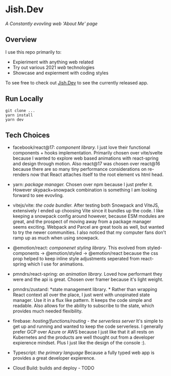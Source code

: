 # Jish.Dev

*A Constantly evovling web 'About Me' page*

## Overview

I use this repo primarily to:
 * Expieriment with anything web related
 * Try out various 2021 *web* technologies 
 * Showcase and expierment with coding styles

To see free to check out [Jish.Dev](https:/jish.dev) to see the currently released app.

## Run Locally
```
git clone ...
yarn install
yarn dev
```

## Tech Choices
* facebook/react@17: *component library.*
  I just love their functional components + hooks implementation. Primarily chosen over vite/svelte because I wanted to explore web based animations with react-spring and design through motion. Also react@17 was chosen over react@16 because there are so many tiny performance considerations on re-renders now that React attaches itself to the root element vs html head.

* yarn: *package manager.*
  Chosen over npm because I just prefer it. However skypack+snowpack combination is something I am looking forward to see evovling.

* vitejs/vite: *the code bundler.*
  After testing both Snowpack and ViteJS, extensively I ended up choosing Vite since it bundles up the code. I like keeping a snowpack config around however, because ESM modules are great, and the prospect of moving away from a package manager seems exciting. Webpack and Parcel are great tools as well, but wanted to try the newer communities. I also noticed that my computer fans don't ramp up as much when using snowpack. 

* @emotion/react: *componenet styling library.*
  This evolved from styled-components -> @emotion/styled -> @emotion/react because the css prop helped to keep inline style adjustments seperated from react-spring which I use for animations.

* pmndrs/react-spring: *an animation library.*
  Loved how performant they were and the api is great. Chosen over framer because it's light weight. 

* pmndrs/zustand: *state management library. *
  Rather than wrapping React context all over the place, I just went with unopinated state manager. Use it in a flux like pattern. It keeps the code simple and readable. Also allows for the ability to subscribe to the state, which provides much needed flexibility.

* firebase: *hosting/functions/routing - the serverless server*
  It's simple to get up and running and wanted to keep the code serverless. I generally prefer GCP over Azure or AWS because I just like that it all rests on Kubernetes and the products are well thought out from a developer expierence mindset. Plus I just like the design of the console :). 

* Typescript: *the primary language*
  Because a fully typed web app is provides a great developer expierence. 

* Cloud Build: builds and deploy - TODO